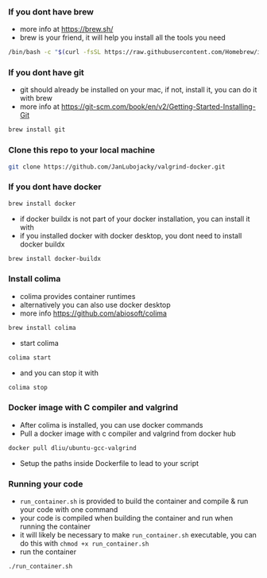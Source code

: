 ### If you dont have brew
- more info at https://brew.sh/
- brew is your friend, it will help you install all the tools you need
```bash
/bin/bash -c "$(curl -fsSL https://raw.githubusercontent.com/Homebrew/install/HEAD/install.sh)"
```

### If you dont have git
- git should already be installed on your mac, if not, install it, you can do it with brew
- more info at https://git-scm.com/book/en/v2/Getting-Started-Installing-Git
```bash
brew install git
```

### Clone this repo to your local machine
```bash
git clone https://github.com/JanLubojacky/valgrind-docker.git
```

### If you dont have docker
```bash
brew install docker
```
- if docker buildx is not part of your docker installation, you can install it with
- if you installed docker with docker desktop, you dont need to install docker buildx
```bash
brew install docker-buildx
```

### Install colima
- colima provides container runtimes
- alternatively you can also use docker desktop
- more info https://github.com/abiosoft/colima
```bash
brew install colima
```
- start colima
```bash
colima start
```
- and you can stop it with
```bash
colima stop
```

### Docker image with C compiler and valgrind
- After colima is installed, you can use docker commands
- Pull a docker image with c compiler and valgrind from docker hub
```bash
docker pull dliu/ubuntu-gcc-valgrind
```

- Setup the paths inside Dockerfile to lead to your script

### Running your code
- `run_container.sh` is provided to build the container and compile & run your code with one command
- your code is compiled when building the container and run when running the container
- it will likely be necessary to make `run_container.sh` executable, you can do this with `chmod +x run_container.sh`
- run the container
```bash
./run_container.sh
```
